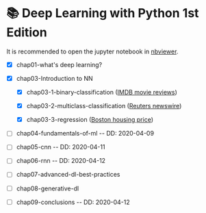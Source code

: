 # :books: Deep Learning with Python 1st Edition

It is recommended to open the jupyter notebook in [nbviewer](https://nbviewer.jupyter.org/).


- [x] chap01-what's deep learning?

- [x] chap03-Introduction to NN

  - [x] chap03-1-binary-classification ([IMDB movie reviews](https://www.tensorflow.org/api_docs/python/tf/keras/datasets/imdb))
  
  - [x] chap03-2-multiclass-classification ([Reuters newswire](https://www.tensorflow.org/api_docs/python/tf/keras/datasets/reuters))
  
  - [x] chap03-3-regression ([Boston housing price](https://www.tensorflow.org/api_docs/python/tf/keras/datasets/boston_housing))

- [ ] chap04-fundamentals-of-ml  -- DD: 2020-04-09

- [ ] chap05-cnn  -- DD: 2020-04-11

- [ ] chap06-rnn -- DD: 2020-04-12

- [ ] chap07-advanced-dl-best-practices

- [ ] chap08-generative-dl

- [ ] chap09-conclusions -- DD: 2020-04-12
